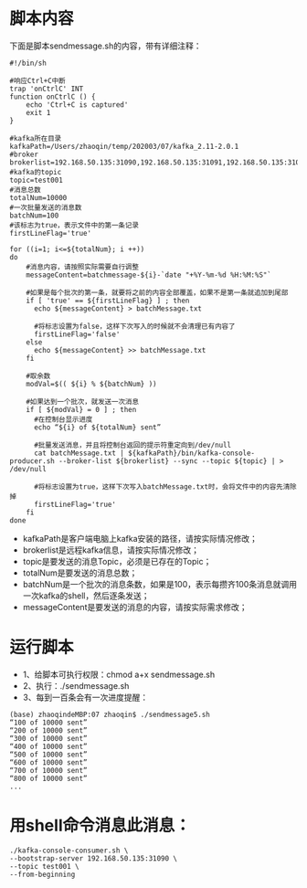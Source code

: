 # 脚本内容

下面是脚本sendmessage.sh的内容，带有详细注释：
```shell
#!/bin/sh

#响应Ctrl+C中断
trap 'onCtrlC' INT
function onCtrlC () {
    echo 'Ctrl+C is captured'
    exit 1
}

#kafka所在目录
kafkaPath=/Users/zhaoqin/temp/202003/07/kafka_2.11-2.0.1
#broker
brokerlist=192.168.50.135:31090,192.168.50.135:31091,192.168.50.135:31092
#kafka的topic
topic=test001
#消息总数
totalNum=10000
#一次批量发送的消息数
batchNum=100
#该标志为true，表示文件中的第一条记录
firstLineFlag='true'

for ((i=1; i<=${totalNum}; i ++))  
do  
	#消息内容，请按照实际需要自行调整
    messageContent=batchmessage-${i}-`date "+%Y-%m-%d %H:%M:%S"`

    #如果是每个批次的第一条，就要将之前的内容全部覆盖，如果不是第一条就追加到尾部
    if [ 'true' == ${firstLineFlag} ] ; then
      echo ${messageContent} > batchMessage.txt

      #将标志设置为false，这样下次写入的时候就不会清理已有内容了
      firstLineFlag='false'
    else
      echo ${messageContent} >> batchMessage.txt
    fi

    #取余数
    modVal=$(( ${i} % ${batchNum} ))

    #如果达到一个批次，就发送一次消息
    if [ ${modVal} = 0 ] ; then
      #在控制台显示进度
      echo “${i} of ${totalNum} sent”

      #批量发送消息，并且将控制台返回的提示符重定向到/dev/null
      cat batchMessage.txt | ${kafkaPath}/bin/kafka-console-producer.sh --broker-list ${brokerlist} --sync --topic ${topic} | > /dev/null

      #将标志设置为true，这样下次写入batchMessage.txt时，会将文件中的内容先清除掉
      firstLineFlag='true'
    fi
done
```
- kafkaPath是客户端电脑上kafka安装的路径，请按实际情况修改；
- brokerlist是远程kafka信息，请按实际情况修改；
- topic是要发送的消息Topic，必须是已存在的Topic；
- totalNum是要发送的消息总数；
- batchNum是一个批次的消息条数，如果是100，表示每攒齐100条消息就调用一次kafka的shell，然后逐条发送；
- messageContent是要发送的消息的内容，请按实际需求修改；

# 运行脚本

- 1、给脚本可执行权限：chmod a+x sendmessage.sh
- 2、执行：./sendmessage.sh
- 3、每到一百条会有一次进度提醒：
```
(base) zhaoqindeMBP:07 zhaoqin$ ./sendmessage5.sh
“100 of 10000 sent”
“200 of 10000 sent”
“300 of 10000 sent”
“400 of 10000 sent”
“500 of 10000 sent”
“600 of 10000 sent”
“700 of 10000 sent”
“800 of 10000 sent”
...
```

# 用shell命令消息此消息：
```
./kafka-console-consumer.sh \
--bootstrap-server 192.168.50.135:31090 \
--topic test001 \
--from-beginning
```
